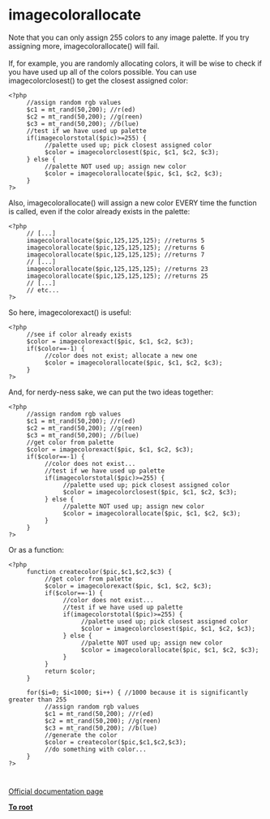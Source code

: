 # imagecolorallocate



Note that you can only assign 255 colors to any image palette.  If you try assigning more, imagecolorallocate() will fail.<br><br>If, for example, you are randomly allocating colors, it will be wise to check if you have used up all of the colors possible.  You can use imagecolorclosest() to get the closest assigned color:<br>

```
<?php
     //assign random rgb values
     $c1 = mt_rand(50,200); //r(ed)
     $c2 = mt_rand(50,200); //g(reen)
     $c3 = mt_rand(50,200); //b(lue)
     //test if we have used up palette
     if(imagecolorstotal($pic)>=255) {
          //palette used up; pick closest assigned color
          $color = imagecolorclosest($pic, $c1, $c2, $c3);
     } else {
          //palette NOT used up; assign new color
          $color = imagecolorallocate($pic, $c1, $c2, $c3);
     }
?>
```


Also, imagecolorallocate() will assign a new color EVERY time the function is called, even if the color already exists in the palette:


```
<?php
     // [...]
     imagecolorallocate($pic,125,125,125); //returns 5
     imagecolorallocate($pic,125,125,125); //returns 6
     imagecolorallocate($pic,125,125,125); //returns 7
     // [...]
     imagecolorallocate($pic,125,125,125); //returns 23
     imagecolorallocate($pic,125,125,125); //returns 25
     // [...]
     // etc...
?>
```


So here, imagecolorexact() is useful:


```
<?php
     //see if color already exists
     $color = imagecolorexact($pic, $c1, $c2, $c3);
     if($color==-1) {
          //color does not exist; allocate a new one
          $color = imagecolorallocate($pic, $c1, $c2, $c3);
     }
?>
```


And, for nerdy-ness sake, we can put the two ideas together:


```
<?php
     //assign random rgb values
     $c1 = mt_rand(50,200); //r(ed)
     $c2 = mt_rand(50,200); //g(reen)
     $c3 = mt_rand(50,200); //b(lue)
     //get color from palette
     $color = imagecolorexact($pic, $c1, $c2, $c3);
     if($color==-1) {
          //color does not exist...
          //test if we have used up palette
          if(imagecolorstotal($pic)>=255) {
               //palette used up; pick closest assigned color
               $color = imagecolorclosest($pic, $c1, $c2, $c3);
          } else {
               //palette NOT used up; assign new color
               $color = imagecolorallocate($pic, $c1, $c2, $c3);
          }
     }
?>
```


Or as a function:


```
<?php
     function createcolor($pic,$c1,$c2,$c3) {
          //get color from palette
          $color = imagecolorexact($pic, $c1, $c2, $c3);
          if($color==-1) {
               //color does not exist...
               //test if we have used up palette
               if(imagecolorstotal($pic)>=255) {
                    //palette used up; pick closest assigned color
                    $color = imagecolorclosest($pic, $c1, $c2, $c3);
               } else {
                    //palette NOT used up; assign new color
                    $color = imagecolorallocate($pic, $c1, $c2, $c3);
               }
          }
          return $color;
     }

     for($i=0; $i<1000; $i++) { //1000 because it is significantly greater than 255
          //assign random rgb values
          $c1 = mt_rand(50,200); //r(ed)
          $c2 = mt_rand(50,200); //g(reen)
          $c3 = mt_rand(50,200); //b(lue)
          //generate the color
          $color = createcolor($pic,$c1,$c2,$c3);
          //do something with color...
     }
?>
```
  

#

[Official documentation page](https://www.php.net/manual/en/function.imagecolorallocate.php)

**[To root](/README.md)**